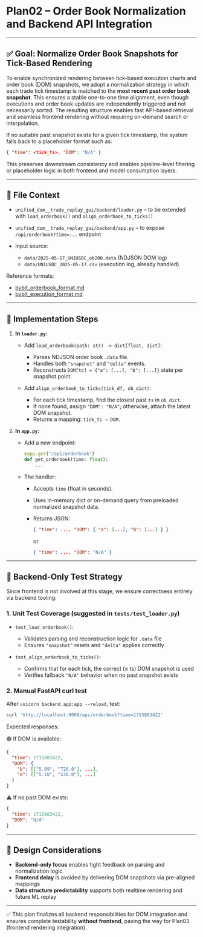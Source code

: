 # Plan02 – Order Book Normalization and Backend API Integration

---

## ✅ Goal: Normalize Order Book Snapshots for Tick-Based Rendering

To enable synchronized rendering between tick-based execution charts and order book (DOM) snapshots, we adopt a normalization strategy in which each trade tick timestamp is matched to the **most recent past order book snapshot**. This ensures a stable one-to-one time alignment, even though executions and order book updates are independently triggered and not necessarily sorted. The resulting structure enables fast API-based retrieval and seamless frontend rendering without requiring on-demand search or interpolation.

If no suitable past snapshot exists for a given tick timestamp, the system falls back to a placeholder format such as:

```json
{ "time": <tick_ts>, "DOM": "N/A" }
```

This preserves downstream consistency and enables pipeline-level filtering or placeholder logic in both frontend and model consumption layers.

---

## 📁 File Context

* `unified_dom__trade_replay_gui/backend/loader.py` – to be extended with `load_orderbook()` and `align_orderbook_to_ticks()`
* `unified_dom__trade_replay_gui/backend/app.py` – to expose `/api/orderbook?time=...` endpoint
* Input source:

  * `data/2025-05-17_UNIUSDC_ob200.data` (NDJSON DOM log)
  * `data/UNIUSDC_2025-05-17.csv` (execution log, already handled)

Reference formats:

* [bybit\_orderbook\_format.md](https://github.com/fordicus/RT-Data/blob/main/bybit_orderbook_format.md)
* [bybit\_execution\_format.md](https://github.com/fordicus/RT-Data/blob/main/bybit_execution_format.md)

---

## 🚀 Implementation Steps

1. **In `loader.py`:**

   * Add `load_orderbook(path: str) -> dict[float, dict]`:

     * Parses NDJSON order book `.data` file.
     * Handles both `"snapshot"` and `"delta"` events.
     * Reconstructs `DOM[ts] = {"a": [...], "b": [...]}` state per snapshot point.

   * Add `align_orderbook_to_ticks(tick_df, ob_dict)`:

     * For each tick timestamp, find the closest past `ts` in `ob_dict`.
     * If none found, assign `"DOM": "N/A"`; otherwise, attach the latest DOM snapshot.
     * Returns a mapping: `tick_ts → DOM`.

2. **In `app.py`:**

   * Add a new endpoint:

     ```python
     @app.get("/api/orderbook")
     def get_orderbook(time: float):
         ...
     ```

   * The handler:

     * Accepts `time` (float in seconds).
     * Uses in-memory dict or on-demand query from preloaded normalized snapshot data.
     * Returns JSON:

       ```json
       { "time": ..., "DOM": { "a": [...], "b": [...] } }
       ```

       or

       ```json
       { "time": ..., "DOM": "N/A" }
       ```

---

## 🧪 Backend-Only Test Strategy

Since frontend is not involved at this stage, we ensure correctness entirely via backend tooling:

### 1. Unit Test Coverage (suggested in `tests/test_loader.py`)

* `test_load_orderbook()`:

  * Validates parsing and reconstruction logic for `.data` file
  * Ensures `"snapshot"` resets and `"delta"` applies correctly

* `test_align_orderbook_to_ticks()`:

  * Confirms that for each tick, the correct (≤ ts) DOM snapshot is used
  * Verifies fallback `"N/A"` behavior when no past snapshot exists

### 2. Manual FastAPI curl test

After `uvicorn backend.app:app --reload`, test:

```bash
curl 'http://localhost:8000/api/orderbook?time=1715883422'
```

Expected responses:

🟢 If DOM is available:

```json
{
  "time": 1715883422,
  "DOM": {
    "b": [["5.09", "720.0"], ...],
    "a": [["5.10", "530.0"], ...]
  }
}
```

⚠️ If no past DOM exists:

```json
{
  "time": 1715883422,
  "DOM": "N/A"
}
```

---

## 🔄 Design Considerations

* **Backend-only focus** enables tight feedback on parsing and normalization logic
* **Frontend delay** is avoided by delivering DOM snapshots via pre-aligned mappings
* **Data structure predictability** supports both realtime rendering and future ML replay

---

✅ This plan finalizes all backend responsibilities for DOM integration and ensures complete testability **without frontend**, paving the way for Plan03 (frontend rendering integration).
